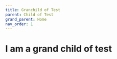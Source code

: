 ```yaml
---
title: Granchild of Test
parent: Child of Test
grand_parent: Home
nav_order: 1
---
```


# I am a grand child of test
